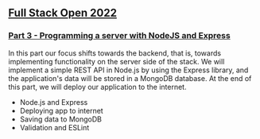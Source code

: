 ## [Full Stack Open 2022](https://fullstackopen.com/en/)

### [Part 3 - Programming a server with NodeJS and Express](https://fullstackopen.com/en/part3)

In this part our focus shifts towards the backend, that is, towards implementing functionality on the server side of the stack. We will implement a simple REST API in Node.js by using the Express library, and the application's data will be stored in a MongoDB database. At the end of this part, we will deploy our application to the internet.

- Node.js and Express
- Deploying app to internet
- Saving data to MongoDB
- Validation and ESLint